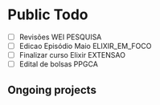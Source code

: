 # Public Todo

- [ ] Revisões WEI PESQUISA
- [ ] Edicao Episódio Maio ELIXIR_EM_FOCO
- [ ] Finalizar curso Elixir EXTENSAO
- [ ] Edital de bolsas PPGCA

## Ongoing projects


